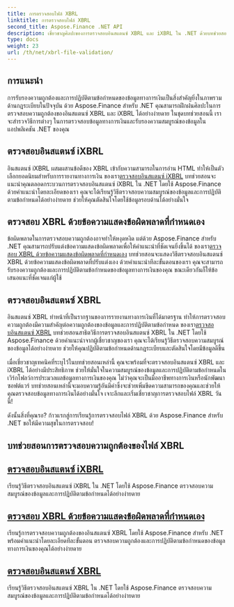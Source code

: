 ```yaml
---
title: การตรวจสอบไฟล์ XBRL
linktitle: การตรวจสอบไฟล์ XBRL
second_title: Aspose.Finance .NET API
description: เชี่ยวชาญศิลปะของการตรวจสอบอินสแตนซ์ XBRL และ iXBRL ใน .NET ด้วยบทช่วยสอน Aspose.Finance ตรวจสอบความสมบูรณ์ของข้อมูลและการปฏิบัติตามข้อกำหนดได้อย่างง่ายดาย
type: docs
weight: 23
url: /th/net/xbrl-file-validation/
---
```


## การแนะนำ

การรับรองความถูกต้องและการปฏิบัติตามข้อกำหนดของข้อมูลทางการเงินเป็นสิ่งสำคัญยิ่งในภาพรวมด้านกฎระเบียบในปัจจุบัน ด้วย Aspose.Finance สำหรับ .NET คุณสามารถฝึกฝนศิลปะในการตรวจสอบความถูกต้องของอินสแตนซ์ XBRL และ iXBRL ได้อย่างง่ายดาย ในชุดบทช่วยสอนนี้ เราจะสำรวจวิธีการต่างๆ ในการตรวจสอบข้อมูลทางการเงินและรับรองความสมบูรณ์ของข้อมูลในแอปพลิเคชัน .NET ของคุณ

## ตรวจสอบอินสแตนซ์ iXBRL

 อินสแตนซ์ iXBRL ผสมผสานข้อดีของ XBRL เข้ากับความสามารถในการอ่าน HTML ทำให้เป็นตัวเลือกยอดนิยมสำหรับการรายงานทางการเงิน ของเรา[ตรวจสอบอินสแตนซ์ iXBRL](./validate-ixbrl-instance/) บทช่วยสอนจะแนะนำคุณตลอดกระบวนการตรวจสอบอินสแตนซ์ iXBRL ใน .NET โดยใช้ Aspose.Finance ด้วยคำแนะนำโดยละเอียดของเรา คุณจะได้เรียนรู้วิธีตรวจสอบความสมบูรณ์ของข้อมูลและการปฏิบัติตามข้อกำหนดได้อย่างง่ายดาย ช่วยให้คุณตัดสินใจโดยใช้ข้อมูลรอบด้านได้อย่างมั่นใจ

## ตรวจสอบ XBRL ด้วยข้อความแสดงข้อผิดพลาดที่กำหนดเอง

ข้อผิดพลาดในการตรวจสอบความถูกต้องอาจทำให้หงุดหงิด แต่ด้วย Aspose.Finance สำหรับ .NET คุณสามารถปรับแต่งข้อความแสดงข้อผิดพลาดเพื่อให้คำแนะนำที่ชัดเจนยิ่งขึ้นได้ ของเรา[ตรวจสอบ XBRL ด้วยข้อความแสดงข้อผิดพลาดที่กำหนดเอง](./validate-xbrl-with-customized-error-message/) บทช่วยสอนจะแสดงวิธีตรวจสอบอินสแตนซ์ XBRL ด้วยข้อความแสดงข้อผิดพลาดที่ปรับแต่งเอง ด้วยคำแนะนำทีละขั้นตอนของเรา คุณจะสามารถรับรองความถูกต้องและการปฏิบัติตามข้อกำหนดของข้อมูลทางการเงินของคุณ ขณะเดียวกันก็ให้ข้อเสนอแนะที่ชัดเจนแก่ผู้ใช้

## ตรวจสอบอินสแตนซ์ XBRL

 อินสแตนซ์ XBRL ทำหน้าที่เป็นรากฐานของการรายงานทางการเงินที่ได้มาตรฐาน ทำให้การตรวจสอบความถูกต้องมีความสำคัญต่อความถูกต้องของข้อมูลและการปฏิบัติตามข้อกำหนด ของเรา[ตรวจสอบอินสแตนซ์ XBRL](./validate-xbrl-instance/) บทช่วยสอนสาธิตวิธีการตรวจสอบอินสแตนซ์ XBRL ใน .NET โดยใช้ Aspose.Finance ด้วยคำแนะนำจากผู้เชี่ยวชาญของเรา คุณจะได้เรียนรู้วิธีตรวจสอบความสมบูรณ์ของข้อมูลได้อย่างง่ายดาย ช่วยให้คุณปฏิบัติตามข้อกำหนดด้านกฎระเบียบและตัดสินใจโดยมีข้อมูลดีขึ้น

เมื่อเชี่ยวชาญเทคนิคที่ระบุไว้ในบทช่วยสอนเหล่านี้ คุณจะพร้อมที่จะตรวจสอบอินสแตนซ์ XBRL และ iXBRL ได้อย่างมีประสิทธิภาพ ช่วยให้มั่นใจในความสมบูรณ์ของข้อมูลและการปฏิบัติตามข้อกำหนดในเวิร์กโฟลว์การประมวลผลข้อมูลทางการเงินของคุณ ไม่ว่าคุณจะเป็นมืออาชีพทางการเงินหรือนักพัฒนาซอฟต์แวร์ บทช่วยสอนเหล่านี้จะมอบความรู้อันมีค่าซึ่งจะช่วยเพิ่มขีดความสามารถของคุณและช่วยให้คุณตรวจสอบข้อมูลทางการเงินได้อย่างมั่นใจ เจาะลึกและเริ่มเชี่ยวชาญการตรวจสอบไฟล์ XBRL วันนี้!

ดังนั้นสิ่งที่คุณรอ? ก้าวแรกสู่การเรียนรู้การตรวจสอบไฟล์ XBRL ด้วย Aspose.Finance สำหรับ .NET ขอให้มีความสุขในการตรวจสอบ!
## บทช่วยสอนการตรวจสอบความถูกต้องของไฟล์ XBRL
## [ตรวจสอบอินสแตนซ์ iXBRL](./validate-ixbrl-instance/)
เรียนรู้วิธีตรวจสอบอินสแตนซ์ iXBRL ใน .NET โดยใช้ Aspose.Finance ตรวจสอบความสมบูรณ์ของข้อมูลและการปฏิบัติตามข้อกำหนดได้อย่างง่ายดาย
## [ตรวจสอบ XBRL ด้วยข้อความแสดงข้อผิดพลาดที่กำหนดเอง](./validate-xbrl-with-customized-error-message/)
เรียนรู้การตรวจสอบความถูกต้องของอินสแตนซ์ XBRL โดยใช้ Aspose.Finance สำหรับ .NET พร้อมคำแนะนำโดยละเอียดทีละขั้นตอน ตรวจสอบความถูกต้องและการปฏิบัติตามข้อกำหนดของข้อมูลทางการเงินของคุณได้อย่างง่ายดาย
## [ตรวจสอบอินสแตนซ์ XBRL](./validate-xbrl-instance/)
เรียนรู้วิธีตรวจสอบอินสแตนซ์ XBRL ใน .NET โดยใช้ Aspose.Finance ตรวจสอบความสมบูรณ์ของข้อมูลและการปฏิบัติตามข้อกำหนดได้อย่างง่ายดาย